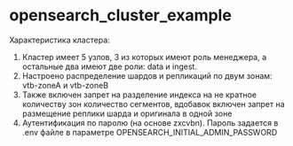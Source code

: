 # opensearch_cluster_example

Характеристика кластера: 
1) Кластер имеет 5 узлов, 3 из которых имеют роль менеджера, а остальные два имеют две роли:  data и ingest. 
2) Настроено распределение шардов и репликаций по двум зонам: vtb-zoneA и vtb-zoneB
3) Также включен запрет на разделение индекса на не кратное количеству зон количество сегментов, вдобавок включен запрет на размещение реплики шарда и оригинала в одной зоне
4) Аутентификация по паролю (на основе zxcvbn). Пароль задается в .env файле в параметре OPENSEARCH_INITIAL_ADMIN_PASSWORD
